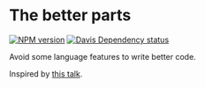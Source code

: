 # The better parts

[![NPM version][1]][2]
[![Davis Dependency status][3]][4]

Avoid some language features to write better code.

Inspired by [this talk](https://www.youtube.com/watch?v=PSGEjv3Tqo0).


[1]: https://badge.fury.io/js/eslint-plugin-better.svg
[2]: https://badge.fury.io/js/eslint-plugin-better
[3]: https://david-dm.org/idmitriev/eslint-plugin-better.svg
[4]: https://david-dm.org/idmitriev/eslint-plugin-better